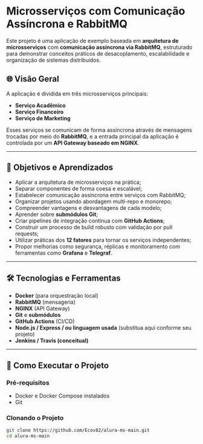 # Microsserviços com Comunicação Assíncrona e RabbitMQ

Este projeto é uma aplicação de exemplo baseada em **arquitetura de microsserviços** com **comunicação assíncrona via RabbitMQ**, estruturado para demonstrar conceitos práticos de desacoplamento, escalabilidade e organização de sistemas distribuídos.

## 🌐 Visão Geral

A aplicação é dividida em três microsserviços principais:

- **Serviço Acadêmico**
- **Serviço Financeiro**
- **Serviço de Marketing**

Esses serviços se comunicam de forma assíncrona através de mensagens trocadas por meio do **RabbitMQ**, e a entrada principal da aplicação é controlada por um **API Gateway baseado em NGINX**.

---

## 🎯 Objetivos e Aprendizados

- Aplicar a arquitetura de microsserviços na prática;
- Separar componentes de forma coesa e escalável;
- Estabelecer comunicação assíncrona entre serviços com RabbitMQ;
- Organizar projetos usando abordagem multi-repo e monorepo;
- Compreender vantagens e desvantagens de cada modelo;
- Aprender sobre **submódulos Git**;
- Criar pipelines de integração contínua com **GitHub Actions**;
- Construir um processo de build robusto com validação por pull requests;
- Utilizar práticas dos **12 fatores** para tornar os serviços independentes;
- Propor melhorias como segurança, réplicas e monitoramento com ferramentas como **Grafana** e **Telegraf**.

---

## 🛠️ Tecnologias e Ferramentas

- **Docker** (para orquestração local)
- **RabbitMQ** (mensageria)
- **NGINX** (API Gateway)
- **Git** e **submódulos**
- **GitHub Actions** (CI/CD)
- **Node.js / Express / ou linguagem usada** (substitua aqui conforme seu projeto)
- **Jenkins / Travis (conceitual)**

---

## 🚀 Como Executar o Projeto

### Pré-requisitos

- Docker e Docker Compose instalados
- Git

### Clonando o Projeto

```bash
git clone https://github.com/Ecov82/alura-ms-main.git
cd alura-ms-main
